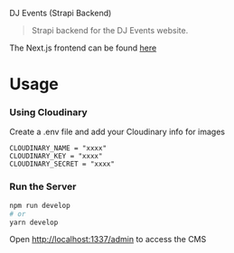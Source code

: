 DJ Events (Strapi Backend)

> Strapi backend for the DJ Events website.

The Next.js frontend can be found [here](https://github.com/marcelopajr/dj-events-frontend)

# Usage

### Using Cloudinary

Create a .env file and add your Cloudinary info for images

```
CLOUDINARY_NAME = "xxxx"
CLOUDINARY_KEY = "xxxx"
CLOUDINARY_SECRET = "xxxx"
```

### Run the Server

```bash
npm run develop
# or
yarn develop
```

Open [http://localhost:1337/admin](http://localhost:1337/admin) to access the CMS
